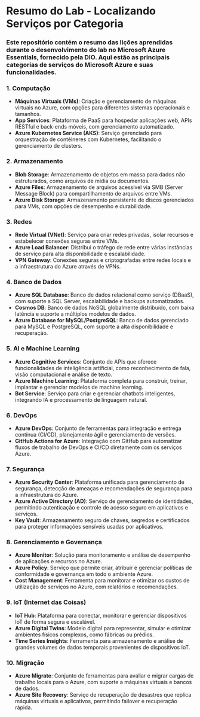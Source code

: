 # Resumo do Lab - Localizando Serviços por Categoria
### Este repositório contém o resumo das lições aprendidas durante o desenvolvimento do lab no Microsoft Azure Essentials, fornecido pela DIO. Aqui estão as principais categorias de serviços do Microsoft Azure e suas funcionalidades.


### 1. **Computação**
- **Máquinas Virtuais (VMs)**: Criação e gerenciamento de máquinas virtuais no Azure, com opções para diferentes sistemas operacionais e tamanhos.
- **App Services**: Plataforma de PaaS para hospedar aplicações web, APIs RESTful e back-ends móveis, com gerenciamento automatizado.
- **Azure Kubernetes Service (AKS)**: Serviço gerenciado para orquestração de contêineres com Kubernetes, facilitando o gerenciamento de clusters.

### 2. **Armazenamento**
- **Blob Storage**: Armazenamento de objetos em massa para dados não estruturados, como arquivos de mídia ou documentos.
- **Azure Files**: Armazenamento de arquivos acessível via SMB (Server Message Block) para compartilhamento de arquivos entre VMs.
- **Azure Disk Storage**: Armazenamento persistente de discos gerenciados para VMs, com opções de desempenho e durabilidade.

### 3. **Redes**
- **Rede Virtual (VNet)**: Serviço para criar redes privadas, isolar recursos e estabelecer conexões seguras entre VMs.
- **Azure Load Balancer**: Distribui o tráfego de rede entre várias instâncias de serviço para alta disponibilidade e escalabilidade.
- **VPN Gateway**: Conexões seguras e criptografadas entre redes locais e a infraestrutura do Azure através de VPNs.

### 4. **Banco de Dados**
- **Azure SQL Database**: Banco de dados relacional como serviço (DBaaS), com suporte a SQL Server, escalabilidade e backups automatizados.
- **Cosmos DB**: Banco de dados NoSQL globalmente distribuído, com baixa latência e suporte a múltiplos modelos de dados.
- **Azure Database for MySQL/PostgreSQL**: Banco de dados gerenciado para MySQL e PostgreSQL, com suporte a alta disponibilidade e recuperação.

### 5. **AI e Machine Learning**
- **Azure Cognitive Services**: Conjunto de APIs que oferece funcionalidades de inteligência artificial, como reconhecimento de fala, visão computacional e análise de texto.
- **Azure Machine Learning**: Plataforma completa para construir, treinar, implantar e gerenciar modelos de machine learning.
- **Bot Service**: Serviço para criar e gerenciar chatbots inteligentes, integrando IA e processamento de linguagem natural.

### 6. **DevOps**
- **Azure DevOps**: Conjunto de ferramentas para integração e entrega contínua (CI/CD), planejamento ágil e gerenciamento de versões.
- **GitHub Actions for Azure**: Integração com GitHub para automatizar fluxos de trabalho de DevOps e CI/CD diretamente com os serviços Azure.

### 7. **Segurança**
- **Azure Security Center**: Plataforma unificada para gerenciamento de segurança, detecção de ameaças e recomendações de segurança para a infraestrutura do Azure.
- **Azure Active Directory (AD)**: Serviço de gerenciamento de identidades, permitindo autenticação e controle de acesso seguro em aplicativos e serviços.
- **Key Vault**: Armazenamento seguro de chaves, segredos e certificados para proteger informações sensíveis usadas por aplicativos.

### 8. **Gerenciamento e Governança**
- **Azure Monitor**: Solução para monitoramento e análise de desempenho de aplicações e recursos no Azure.
- **Azure Policy**: Serviço que permite criar, atribuir e gerenciar políticas de conformidade e governança em todo o ambiente Azure.
- **Cost Management**: Ferramenta para monitorar e otimizar os custos de utilização de serviços no Azure, com relatórios e recomendações.

### 9. **IoT (Internet das Coisas)**
- **IoT Hub**: Plataforma para conectar, monitorar e gerenciar dispositivos IoT de forma segura e escalável.
- **Azure Digital Twins**: Modelo digital para representar, simular e otimizar ambientes físicos complexos, como fábricas ou prédios.
- **Time Series Insights**: Ferramenta para armazenamento e análise de grandes volumes de dados temporais provenientes de dispositivos IoT.

### 10. **Migração**
- **Azure Migrate**: Conjunto de ferramentas para avaliar e migrar cargas de trabalho locais para o Azure, com suporte a máquinas virtuais e bancos de dados.
- **Azure Site Recovery**: Serviço de recuperação de desastres que replica máquinas virtuais e aplicativos, permitindo failover e recuperação rápida.
